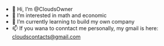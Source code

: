 - 👋 Hi, I’m @CloudsOwner
- 👀 I’m interested in math and economic
- 🌱 I’m currently learning to build my own company
- 📫 If you wana to conntact me personally, my gmail is here: cloudscontacts@gmail.com

<!---
CloudsOwner/CloudsOwner is a ✨ special ✨ repository because its `README.md` (this file) appears on your GitHub profile.
You can click the Preview link to take a look at your changes.
--->
